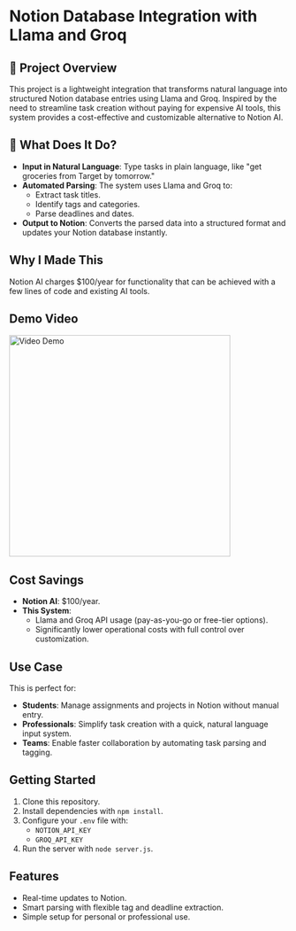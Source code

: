 # Notion Database Integration with Llama and Groq

## 📌 Project Overview
This project is a lightweight integration that transforms natural language into structured Notion database entries using Llama and Groq. Inspired by the need to streamline task creation without paying for expensive AI tools, this system provides a cost-effective and customizable alternative to Notion AI.

## 🎯 What Does It Do?
- **Input in Natural Language**: Type tasks in plain language, like "get groceries from Target by tomorrow."
- **Automated Parsing**: The system uses Llama and Groq to:
  - Extract task titles.
  - Identify tags and categories.
  - Parse deadlines and dates.
- **Output to Notion**: Converts the parsed data into a structured format and updates your Notion database instantly.

## Why I Made This
Notion AI charges $100/year for functionality that can be achieved with a few lines of code and existing AI tools.

## Demo Video
<a href="https://www.youtube.com/watch?v=DlthUbGrWk4" target="_blank">
  <img src="https://img.youtube.com/vi/DlthUbGrWk4/maxresdefault.jpg" alt="Video Demo" width="400" />
</a>


## Cost Savings
- **Notion AI**: $100/year.
- **This System**: 
  - Llama and Groq API usage (pay-as-you-go or free-tier options).
  - Significantly lower operational costs with full control over customization.

## Use Case
This is perfect for:
- **Students**: Manage assignments and projects in Notion without manual entry.
- **Professionals**: Simplify task creation with a quick, natural language input system.
- **Teams**: Enable faster collaboration by automating task parsing and tagging.


## Getting Started
1. Clone this repository.
2. Install dependencies with `npm install`.
3. Configure your `.env` file with:
   - `NOTION_API_KEY`
   - `GROQ_API_KEY`
4. Run the server with `node server.js`.

## Features
- Real-time updates to Notion.
- Smart parsing with flexible tag and deadline extraction.
- Simple setup for personal or professional use.
